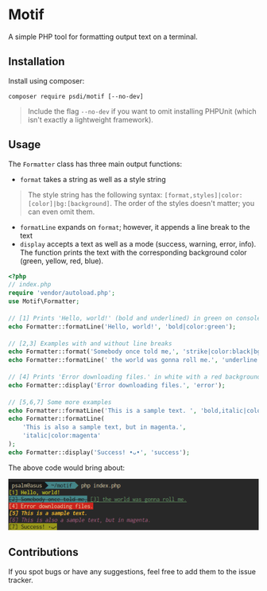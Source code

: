 # Motif

A simple PHP tool for formatting output text on a terminal.



## Installation

Install using composer:

```
composer require psdi/motif [--no-dev]
```

> Include the flag `--no-dev` if you want to omit installing PHPUnit (which isn't exactly a lightweight framework).



## Usage

The `Formatter` class has three main output functions:

- `format` takes a string as well as a style string

> The style string has the following syntax: `[format,styles]|color:[color]|bg:[background]`. The order of the styles doesn't matter; you can even omit them.

- `formatLine` expands on `format`; however, it appends a line break to the text
- `display` accepts a text as well as a mode (success, warning, error, info). The function prints the text with the corresponding background color (green, yellow, red, blue).



```php
<?php
// index.php
require 'vendor/autoload.php';
use Motif\Formatter;

// [1] Prints 'Hello, world!' (bold and underlined) in green on console
echo Formatter::formatLine('Hello, world!', 'bold|color:green');

// [2,3] Examples with and without line breaks
echo Formatter::format('Somebody once told me,', 'strike|color:black|bg:blue');
echo Formatter::formatLine(' the world was gonna roll me.', 'underline|color:cyan');

// [4] Prints 'Error downloading files.' in white with a red background
echo Formatter::display('Error downloading files.', 'error');

// [5,6,7] Some more examples
echo Formatter::formatLine('This is a sample text. ', 'bold,italic|color:yellow');
echo Formatter::formatLine(
    'This is also a sample text, but in magenta.',
    'italic|color:magenta'
);
echo Formatter::display('Success! •ᴗ•', 'success');
```

The above code would bring about:

<img src="assets/sample.png" style="zoom:110%;" />



## Contributions

If you spot bugs or have any suggestions, feel free to add them to the issue tracker.
